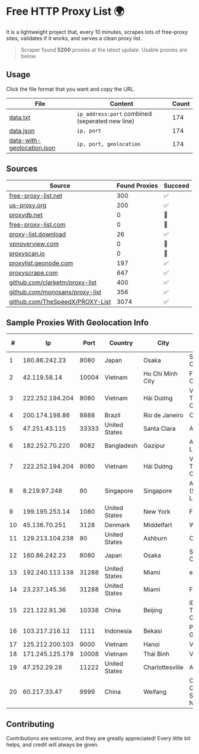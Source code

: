 
# Free HTTP Proxy List 🌍

It is a lightweight project that, every 10 minutes, scrapes lots of free-proxy sites, validates if it works, and serves a clean proxy list.


> Scraper found **5200** proxies at the latest update. Usable proxies are below.

## Usage

Click the file format that you want and copy the URL.


|File|Content|Count|
|----|-------|-----|
|[data.txt](https://raw.githubusercontent.com/themiralay/Proxy-List-World/master/data.txt)|`ip_address:port` combined (seperated new line)|174|
|[data.json](https://raw.githubusercontent.com/themiralay/Proxy-List-World/master/data.json)|`ip, port`|174|
|[data-with-geolocation.json](https://raw.githubusercontent.com/themiralay/Proxy-List-World/master/data-with-geolocation.json)|`ip, port, geolocation`|174|

## Sources

|Source|Found Proxies|Succeed|
|------|-------------|-------|
|[free-proxy-list.net](https://free-proxy-list.net)|300|✅|
|[us-proxy.org](https://www.us-proxy.org)|200|✅|
|[proxydb.net](http://proxydb.net)|0|🚫|
|[free-proxy-list.com](https://free-proxy-list.com/?page=&port=&type%5B%5D=http&type%5B%5D=https&up_time=0&search=Search)|0|🚫|
|[proxy-list.download](https://www.proxy-list.download/HTTP)|26|✅|
|[vpnoverview.com](https://vpnoverview.com/privacy/anonymous-browsing/free-proxy-servers)|0|🚫|
|[proxyscan.io](https://www.proxyscan.io)|0|🚫|
|[proxylist.geonode.com](https://proxylist.geonode.com/api/proxy-list?limit=300&page=1&sort_by=lastChecked&sort_type=desc&protocols=http,https)|197|✅|
|[proxyscrape.com](https://api.proxyscrape.com/v2/?request=displayproxies&protocol=http&timeout=10000&country=all&ssl=all&anonymity=all)|647|✅|
|[github.com/clarketm/proxy-list](https://raw.githubusercontent.com/clarketm/proxy-list/master/proxy-list-raw.txt)|400|✅|
|[github.com/monosans/proxy-list](https://raw.githubusercontent.com/monosans/proxy-list/main/proxies/http.txt)|356|✅|
|[github.com/TheSpeedX/PROXY-List](https://raw.githubusercontent.com/TheSpeedX/PROXY-List/master/http.txt)|3074|✅|


## Sample Proxies With Geolocation Info

|#|Ip|Port|Country|City|Internet Service Provider|
|-|--|----|-------|----|-------------------------|
|1|160.86.242.23|8080|Japan|Osaka|Sony Network Communications Inc|
|2|42.119.58.14|10004|Vietnam|Ho Chi Minh City|FPT Telecom Company|
|3|222.252.194.204|8080|Vietnam|Hải Dương|VietNam Post and Telecom Corporation|
|4|200.174.198.86|8888|Brazil|Rio de Janeiro|Claro S.A|
|5|47.251.43.115|33333|United States|Santa Clara|Alibaba Cloud LLC|
|6|182.252.70.220|8082|Bangladesh|Gazipur|Agni Systems Limited|
|7|222.252.194.204|8080|Vietnam|Hải Dương|VietNam Post and Telecom Corporation|
|8|8.219.97.248|80|Singapore|Singapore|Alibaba Cloud (Singapore) Private Limited|
|9|199.195.253.14|1080|United States|New York|FranTech Solutions|
|10|45.136.70.251|3128|Denmark|Middelfart|Webdock.io ApS|
|11|129.213.104.238|80|United States|Ashburn|Oracle Corporation|
|12|160.86.242.23|8080|Japan|Osaka|Sony Network Communications Inc|
|13|192.240.113.138|31288|United States|Miami|e-creativity|
|14|23.237.145.36|31288|United States|Miami|FDCservers.net|
|15|221.122.91.36|10338|China|Beijing|IDC, China Telecommunications Corporation|
|16|103.217.216.12|1111|Indonesia|Bekasi|PT. Infotama Lintas Global|
|17|125.212.200.103|9000|Vietnam|Hanoi|Viettel Corporation|
|18|171.245.125.178|10008|Vietnam|Thái Bình|Viettel Corporation|
|19|47.252.29.28|11222|United States|Charlottesville|Alibaba.com LLC|
|20|60.217.33.47|9999|China|Weifang|CNC Group CHINA169 Shandong Province Network|



## Contributing

Contributions are welcome, and they are greatly appreciated! Every
little bit helps, and credit will always be given.

